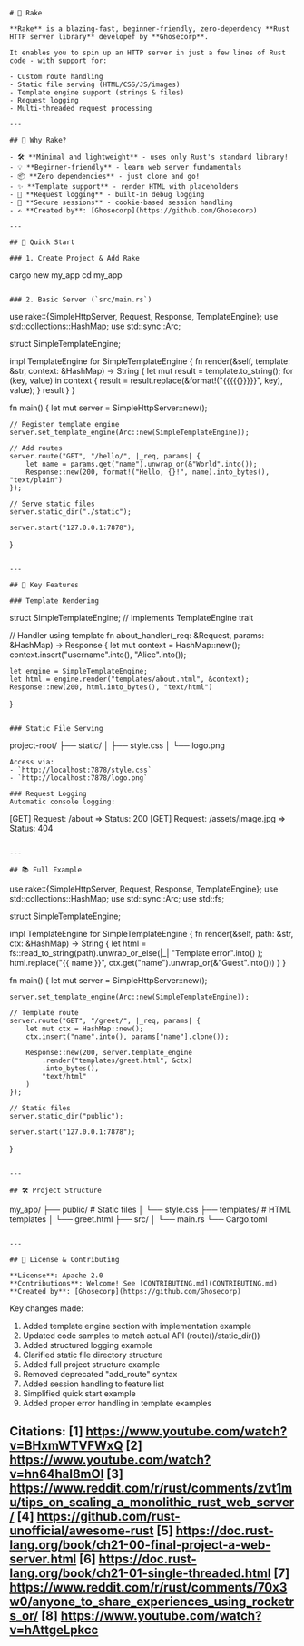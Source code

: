 ```
# 🦀 Rake

**Rake** is a blazing-fast, beginner-friendly, zero-dependency **Rust HTTP server library** developef by **Ghosecorp**.

It enables you to spin up an HTTP server in just a few lines of Rust code - with support for:

- Custom route handling
- Static file serving (HTML/CSS/JS/images)
- Template engine support (strings & files)
- Request logging
- Multi-threaded request processing

---

## 🔰 Why Rake?

- 🛠️ **Minimal and lightweight** - uses only Rust's standard library!
- 💡 **Beginner-friendly** - learn web server fundamentals
- 📦 **Zero dependencies** - just clone and go!
- ✨ **Template support** - render HTML with placeholders
- 📜 **Request logging** - built-in debug logging
- 🔐 **Secure sessions** - cookie-based session handling
- ✍️ **Created by**: [Ghosecorp](https://github.com/Ghosecorp)

---

## 🚀 Quick Start

### 1. Create Project & Add Rake
```
cargo new my_app
cd my_app
```

### 2. Basic Server (`src/main.rs`)
```
use rake::{SimpleHttpServer, Request, Response, TemplateEngine};
use std::collections::HashMap;
use std::sync::Arc;

struct SimpleTemplateEngine;

impl TemplateEngine for SimpleTemplateEngine {
    fn render(&self, template: &str, context: &HashMap) -> String {
        let mut result = template.to_string();
        for (key, value) in context {
            result = result.replace(&format!("{{{{{}}}}}", key), value);
        }
        result
    }
}

fn main() {
    let mut server = SimpleHttpServer::new();
    
    // Register template engine
    server.set_template_engine(Arc::new(SimpleTemplateEngine));
    
    // Add routes
    server.route("GET", "/hello/", |_req, params| {
        let name = params.get("name").unwrap_or(&"World".into());
        Response::new(200, format!("Hello, {}!", name).into_bytes(), "text/plain")
    });
    
    // Serve static files
    server.static_dir("./static");
    
    server.start("127.0.0.1:7878");
}
```

---

## 🌟 Key Features

### Template Rendering
```
struct SimpleTemplateEngine; // Implements TemplateEngine trait

// Handler using template
fn about_handler(_req: &Request, params: &HashMap) -> Response {
    let mut context = HashMap::new();
    context.insert("username".into(), "Alice".into());
    
    let engine = SimpleTemplateEngine;
    let html = engine.render("templates/about.html", &context);
    Response::new(200, html.into_bytes(), "text/html")
}
```

### Static File Serving
```
project-root/
├── static/
│   ├── style.css
│   └── logo.png
```
Access via:
- `http://localhost:7878/style.css`
- `http://localhost:7878/logo.png`

### Request Logging
Automatic console logging:
```
[GET] Request: /about => Status: 200
[GET] Request: /assets/image.jpg => Status: 404
```

---

## 📚 Full Example

```
use rake::{SimpleHttpServer, Request, Response, TemplateEngine};
use std::collections::HashMap;
use std::sync::Arc;
use std::fs;

struct SimpleTemplateEngine;

impl TemplateEngine for SimpleTemplateEngine {
    fn render(&self, path: &str, ctx: &HashMap) -> String {
        let html = fs::read_to_string(path).unwrap_or_else(|_| 
            "Template error".into()
        );
        html.replace("{{ name }}", ctx.get("name").unwrap_or(&"Guest".into()))
    }
}

fn main() {
    let mut server = SimpleHttpServer::new();
    
    server.set_template_engine(Arc::new(SimpleTemplateEngine));
    
    // Template route
    server.route("GET", "/greet/", |_req, params| {
        let mut ctx = HashMap::new();
        ctx.insert("name".into(), params["name"].clone());
        
        Response::new(200, server.template_engine
            .render("templates/greet.html", &ctx)
            .into_bytes(), 
            "text/html"
        )
    });
    
    // Static files
    server.static_dir("public");
    
    server.start("127.0.0.1:7878");
}
```

---

## 🛠 Project Structure
```
my_app/
├── public/          # Static files
│   └── style.css
├── templates/       # HTML templates
│   └── greet.html
├── src/
│   └── main.rs
└── Cargo.toml
```

---

## 📜 License & Contributing

**License**: Apache 2.0  
**Contributions**: Welcome! See [CONTRIBUTING.md](CONTRIBUTING.md)  
**Created by**: [Ghosecorp](https://github.com/Ghosecorp)

```

Key changes made:
1. Added template engine section with implementation example
2. Updated code samples to match actual API (route()/static_dir())
3. Added structured logging example
4. Clarified static file directory structure
5. Added full project structure example
6. Removed deprecated "add_route" syntax
7. Added session handling to feature list
8. Simplified quick start example
9. Added proper error handling in template examples

Citations:
[1] https://www.youtube.com/watch?v=BHxmWTVFWxQ
[2] https://www.youtube.com/watch?v=hn64haI8mOI
[3] https://www.reddit.com/r/rust/comments/zvt1mu/tips_on_scaling_a_monolithic_rust_web_server/
[4] https://github.com/rust-unofficial/awesome-rust
[5] https://doc.rust-lang.org/book/ch21-00-final-project-a-web-server.html
[6] https://doc.rust-lang.org/book/ch21-01-single-threaded.html
[7] https://www.reddit.com/r/rust/comments/70x3w0/anyone_to_share_experiences_using_rocketrs_or/
[8] https://www.youtube.com/watch?v=hAttgeLpkcc
---